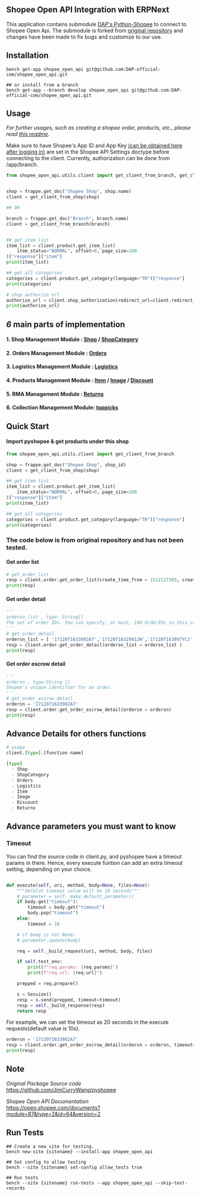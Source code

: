 ## Shopee Open API Integration with ERPNext

This application contains submodule [DAP's Python-Shopee](https://github.com/DAP-official-com/python-shopee) to connect to Shopee Open Api. The submodule is forked from [original repository](https://github.com/JimCurryWang/python-shopee) and changes have been made to fix bugs and customize to our use.

## Installation

```shell
bench get-app shopee_open_api git@github.com:DAP-official-com/shopee_open_api.git

## or install from a branch
bench get-app --branch develop shopee_open_api git@github.com:DAP-official-com/shopee_open_api.git
```

## Usage

_For further usages, such as creating a shopee order, products, etc., please read [this readme](/shopee_open_api/shopee_models)._

Make sure to have Shopee's App ID and App Key [(can be obtained here after logging in)](https://open.shopee.com/myconsole/management/app/detail?id=204203&bgIndex=0&name=DAP%20API) are set in the Shopee API Settings doctype before connecting to the client. Currently, authorization can be done from /app/branch.

```python
from shopee_open_api.utils.client import get_client_from_branch, get_client_from_shop


shop = frappe.get_doc("Shopee Shop", shop.name)
client = get_client_from_shop(shop)

## OR

branch = frappe.get_doc("Branch", branch.name)
client = get_client_from_branch(branch)


## get item list
item_list = client.product.get_item_list(
    item_status="NORMAL", offset=0, page_size=100
)["response"]["item"]
print(item_list)

## get all categories
categories = client.product.get_category(language="TH")["response"]
print(categories)

# shop authorize url
authorize_url = client.shop_authorization(redirect_url=client.redirect_url)
print(authorize_url)
```

## _6_ main parts of implementation

#### 1. Shop Management Module : [Shop](https://open.shopee.com/documents?module=6&type=1&id=410) / [ShopCategory](https://open.shopee.com/documents?module=7&type=1&id=404)

#### 2. Orders Management Module : [Orders](https://open.shopee.com/documents?module=4&type=1&id=394)

#### 3. Logistics Management Module : [Logistics](https://open.shopee.com/documents?module=3&type=1&id=384)

#### 4. Products Management Module : [Item](https://open.shopee.com/documents?module=2&type=1&id=365) / [Image](https://open.shopee.com/documents?module=65&type=1&id=412) / [Discount](https://open.shopee.com/documents?module=1&type=1&id=357)

#### 5. RMA Management Module : [Returns](https://open.shopee.com/documents?module=5&type=1&id=401)

#### 6. Collection Management Module: [toppicks](https://open.shopee.com/documents?module=67&type=1&id=435)

## Quick Start

#### Import pyshopee & get products under this shop

```python
from shopee_open_api.utils.client import get_client_from_branch

shop = frappe.get_doc("Shopee Shop", shop_id)
client = get_client_from_shop(shop)

## get item list
item_list = client.product.get_item_list(
    item_status="NORMAL", offset=0, page_size=100
)["response"]["item"]
print(item_list)

## get all categories
categories = client.product.get_category(language="TH")["response"]
print(categories)

```

### <span style="font-color:red">The code below is from original repository and has not been tested.</span>

#### Get order list

```python
# get_order_list
resp = client.order.get_order_list(create_time_from = 1512117303, create_time_to=1512635703)
print(resp)
```

#### Get order detail

```python
'''
ordersn_list , type: String[]
The set of order IDs. You can specify, at most, 100 OrderIDs in this call.
'''
# get_order_detail
ordersn_list = [ '1712071633982A7','1712071632981JW','171207163097YCJ']
resp = client.order.get_order_detail(ordersn_list = ordersn_list )
print(resp)
```

#### Get order escrow detail

```python
'''
ordersn , type:String []
Shopee's unique identifier for an order.
'''
# get_order_escrow_detail
ordersn = '1712071633982A7'
resp = client.order.get_order_escrow_detail(ordersn = ordersn)
print(resp)
```

## Advance Details for others functions

```python
# usage
client.[type].[function name]

[type]
  - Shop
  - ShopCategory
  - Orders
  - Logistics
  - Item
  - Image
  - Discount
  - Returns
```

## Advance parameters you must want to know

### Timeout

You can find the source code in client.py, and pyshopee have a timeout params in there.
Hence, every execute funtion can add an extra timeout setting, depending on your choice.

```python

def execute(self, uri, method, body=None, files=None):
    """defalut timeout value will be 10 seconds"""
    # parameter = self._make_default_parameter()
    if body.get("timeout"):
        timeout = body.get("timeout")
        body.pop("timeout")
    else:
        timeout = 10

    # if body is not None:
    # parameter.update(body)

    req = self._build_request(uri, method, body, files)

    if self.test_env:
        print(f"req.params: {req.params}")
        print(f"req.url: {req.url}")

    prepped = req.prepare()

    s = Session()
    resp = s.send(prepped, timeout=timeout)
    resp = self._build_response(resp)
    return resp
```

For example, we can set the timeout as 20 seconds in the execute requests(default value is 10s).

```python
ordersn = '1712071633982A7'
resp = client.order.get_order_escrow_detail(ordersn = ordersn, timeout=20)
print(resp)

```

## Note

_Original Package Source code_  
 https://github.com/JimCurryWang/pyshopee

_Shopee Open API Documentation_  
 https://open.shopee.com/documents?module=87&type=2&id=64&version=2

## Run Tests

```console
## Create a new site for testing.
bench new-site {sitename} --install-app shopee_open_api

## Set config to allow testing
bench --site {sitename} set-config allow_tests true

## Run tests
bench --site {sitename} run-tests --app shopee_open_api --skip-test-records
```
